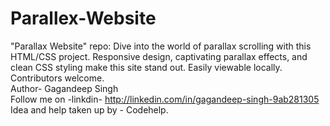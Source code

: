 # Parallex-Website
 "Parallax Website" repo: Dive into the world of parallax scrolling with this HTML/CSS project. Responsive design, captivating parallax effects, and clean CSS styling make this site stand out. Easily viewable locally. Contributors welcome.
<br>
Author- Gagandeep Singh
<br>
Follow me on -linkdin- http://linkedin.com/in/gagandeep-singh-9ab281305
<br>
Idea and help taken up by - Codehelp.
